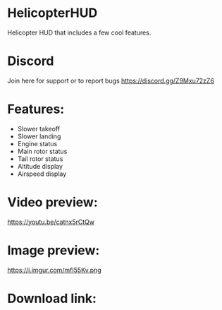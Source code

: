 # HelicopterHUD
Helicopter HUD that includes a few cool features.

# Discord
Join here for support or to report bugs
https://discord.gg/Z9Mxu72zZ6

# Features: 
* Slower takeoff 
* Slower landing
* Engine status
* Main rotor status
* Tail rotor status
* Altitude display
* Airspeed display

# Video preview:
https://youtu.be/catnx5rCtQw

# Image preview:
https://i.imgur.com/mfI55Kv.png

# Download link:

